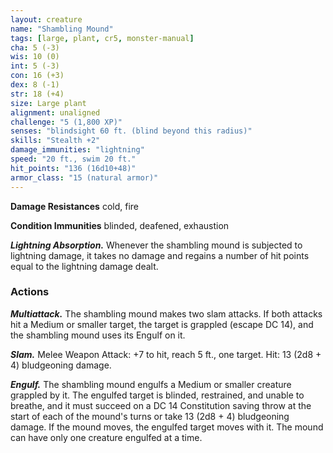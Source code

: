 ```yaml
---
layout: creature
name: "Shambling Mound"
tags: [large, plant, cr5, monster-manual]
cha: 5 (-3)
wis: 10 (0)
int: 5 (-3)
con: 16 (+3)
dex: 8 (-1)
str: 18 (+4)
size: Large plant
alignment: unaligned
challenge: "5 (1,800 XP)"
senses: "blindsight 60 ft. (blind beyond this radius)"
skills: "Stealth +2"
damage_immunities: "lightning"
speed: "20 ft., swim 20 ft."
hit_points: "136 (16d10+48)"
armor_class: "15 (natural armor)"
---
```


**Damage Resistances** cold, fire

**Condition Immunities** blinded, deafened, exhaustion

***Lightning Absorption.*** Whenever the shambling mound is subjected to lightning damage, it takes no damage and regains a number of hit points equal to the lightning damage dealt.

### Actions

***Multiattack.*** The shambling mound makes two slam attacks. If both attacks hit a Medium or smaller target, the target is grappled (escape DC 14), and the shambling mound uses its Engulf on it.

***Slam.*** Melee Weapon Attack: +7 to hit, reach 5 ft., one target. Hit: 13 (2d8 + 4) bludgeoning damage.

***Engulf.*** The shambling mound engulfs a Medium or smaller creature grappled by it. The engulfed target is blinded, restrained, and unable to breathe, and it must succeed on a DC 14 Constitution saving throw at the start of each of the mound's turns or take 13 (2d8 + 4) bludgeoning damage. If the mound moves, the engulfed target moves with it. The mound can have only one creature engulfed at a time.
